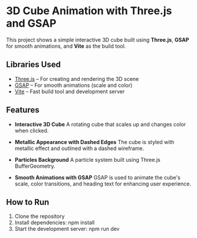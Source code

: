 # 3D Cube Animation with Three.js and GSAP

This project shows a simple interactive 3D cube built using **Three.js**, **GSAP** for smooth animations, and **Vite** as the build tool.

##  Libraries Used

- [Three.js](https://threejs.org/) – For creating and rendering the 3D scene
- [GSAP](https://gsap.com/) – For smooth animations (scale and color)
- [Vite](https://vitejs.dev/) – Fast build tool and development server

## Features
- **Interactive 3D Cube**
A rotating cube that scales up and changes color when clicked.

- **Metallic Appearance with Dashed Edges**
The cube is styled with metallic effect and outlined with a dashed wireframe.

- **Particles Background**
A particle system built using Three.js BufferGeometry.

- **Smooth Animations with GSAP**
GSAP is used to animate the cube's scale, color transitions, and heading text for enhancing user experience.

##  How to Run

1. Clone the repository
2. Install dependencies: npm install
3. Start the development server: npm run dev